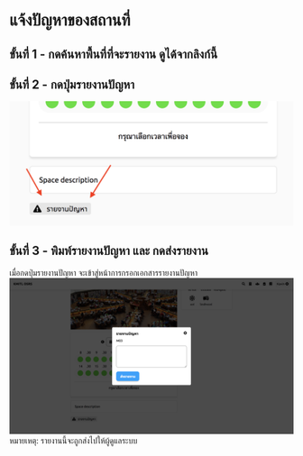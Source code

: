 # แจ้งปัญหาของสถานที่

## ขั้นที่ 1 - กดค้นหาพื้นที่ที่จะรายงาน ดูได้จากลิงก์นี้


## ขั้นที่ 2 - กดปุ่มรายงานปัญหา
![](../../img/report-a-problem/report-button.png)

## ขั้นที่ 3 - พิมพ์รายงานปัญหา และ กดส่งรายงาน
เมื่อกดปุ่มรายงานปัญหา จะเข้าสู่หน้าการกรอกเอกสารรายงานปัญหา
![](../../img/report-a-problem/report-form.png)
หมายเหตุ: รายงานนี้จะถูกส่งไปให้ผู้ดูแลระบบ
